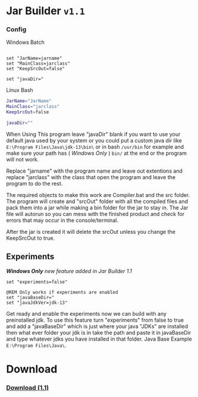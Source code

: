<!-- Copyright (c) 2023 Geo-Studios - All Rights Reserved. -->

# Jar Builder `v1.1`

### Config
Windows Batch
```batch

set "JarName=jarname" 
set "MainClass=jarclass"
set "KeepSrcOut=false"

set "javaDir="
```
Linux Bash
```bash
JarName="JarName"
MainClass="jarclass"
KeepSrcOut=false

javaDir=""
```

When Using This program leave "javaDir" blank if you want to use your default java used by your system or you could put a custom java dir like `E:\Program Files\Java\jdk-13\bin\` or in bash `/usr/bin` for example and make sure your path has ( *Windows Only* ) `bin/` at the end or the program will not work. 

Replace "jarname" with the program name and leave out extentions
and replace "jarclass" with the class that open the program and leave the program to do the rest.

The required objects to make this work are Compiler.bat and the src folder. The program will create and "srcOut" folder with all the compiled files and pack them into a jar while making a bin folder for the jar to stay in. The Jar file will autorun so you can mess with the finished product and check for errors that may occur in the console/terminal.

After the jar is created it will delete the srcOut unless you change the KeepSrcOut to true.

## Experiments
***Windows Only***
*new feature added in Jar Builder 1.1*

```batch
set "experiments=false"

@REM Only works if experiments are enabled
set "javaBaseDir="
set "javaJdkVer=jdk-13"
```
Get ready and enable the experiments now we can build with any preinstalled jdk. To use this feature turn "experiments" from false to true and add a "javaBaseDir" which is just where your java "JDKs" are installed then what ever folder your jdk is in take the path and paste it in javaBaseDir and type whatever jdks you have installed in that folder. Java Base Example `E:\Program Files\Java\`.


# Download

### [Download (1.1)](https://github.com/GeoStudios/Downloads/releases/tag/Jar_Builder1.1)
